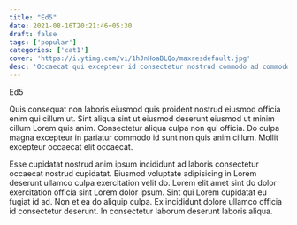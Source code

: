 ```yaml
---
title: "Ed5"
date: 2021-08-16T20:21:46+05:30
draft: false
tags: ['popular']
categories: ['cat1']
cover: 'https://i.ytimg.com/vi/1hJnHoaBLQo/maxresdefault.jpg'
desc: 'Occaecat qui excepteur id consectetur nostrud commodo ad commodo sit ipsum. Tempor magna ut mollit cupidatat occaecat laboris incididunt'
---
```


Ed5

Quis consequat non laboris eiusmod quis proident nostrud eiusmod officia enim qui cillum ut. Sint aliqua sint ut eiusmod deserunt eiusmod ut minim cillum Lorem quis anim. Consectetur aliqua culpa non qui officia. Do culpa magna excepteur in pariatur commodo id sunt non quis anim cillum. Mollit excepteur occaecat elit occaecat.

Esse cupidatat nostrud anim ipsum incididunt ad laboris consectetur occaecat nostrud cupidatat. Eiusmod voluptate adipisicing in Lorem deserunt ullamco culpa exercitation velit do. Lorem elit amet sint do dolor exercitation officia sint Lorem dolor ipsum. Sint qui Lorem cupidatat eu fugiat id ad. Non et ea do aliquip culpa. Ex incididunt dolore ullamco officia id consectetur deserunt. In consectetur laborum deserunt laboris aliqua.
